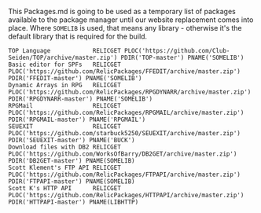 This Packages.md is going to be used as a temporary list of packages available to the package manager until our website replacement comes into place. Where `SOMELIB` is used, that means any library - otherwise it's the default library that is required for the build.
```
TOP Language            RELICGET PLOC('https://github.com/Club-Seiden/TOP/archive/master.zip') PDIR('TOP-master') PNAME('SOMELIB')
Basic editor for SPFs   RELICGET PLOC('https://github.com/RelicPackages/FFEDIT/archive/master.zip') PDIR('FFEDIT-master') PNAME('SOMELIB')
Dynamic Arrays in RPG   RELICGET PLOC('https://github.com/RelicPackages/RPGDYNARR/archive/master.zip') PDIR('RPGDYNARR-master') PNAME('SOMELIB')
RPGMail                 RELICGET PLOC('https://github.com/RelicPackages/RPGMAIL/archive/master.zip') PDIR('RPGMAIL-master') PNAME('RPGMAIL')
SEUEXIT                 RELICGET PLOC('https://github.com/starbuck5250/SEUEXIT/archive/master.zip') PDIR('SEUEXIT-master') PNAME('BUCK')
Download files with DB2 RELICGET PLOC('https://github.com/WorksOfBarry/DB2GET/archive/master.zip') PDIR('DB2GET-master') PNAME(SOMELIB)
Scott Klement's FTP API RELICGET PLOC('https://github.com/RelicPackages/FTPAPI/archive/master.zip') PDIR('FTPAPI-master') PNAME(SOMELIB)
Scott K's HTTP API      RELICGET PLOC('https://github.com/RelicPackages/HTTPAPI/archive/master.zip') PDIR('HTTPAPI-master') PNAME(LIBHTTP)
```
